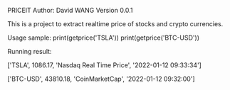 PRICEIT
Author: David WANG
Version 0.0.1

This is a project to extract realtime price of stocks and crypto currencies.

Usage sample:
    print(getprice('TSLA'))
    print(getprice('BTC-USD'))

Running result:

['TSLA', 1086.17, 'Nasdaq Real Time Price', '2022-01-12 09:33:34']

['BTC-USD', 43810.18, 'CoinMarketCap', '2022-01-12 09:32:00']